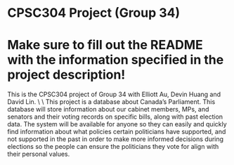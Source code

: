 # CPSC304 Project (Group 34)
# Make sure to fill out the README with the information specified in the project description!

This is the CPSC304 project of Group 34 with Elliott Au, Devin Huang and David Lin. \\
\\
This project is a database about Canada’s Parliament. This database will store information about our cabinet members, MPs, and senators and their voting records on specific bills, along with past election data. The system will be available for anyone so they can easily and quickly find information about what policies certain politicians have supported, and not supported in the past in order to make more informed decisions during elections so the people can ensure the politicians they vote for align with their personal values.